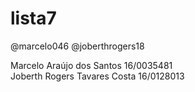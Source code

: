 # lista7
@marcelo046 @joberthrogers18

Marcelo Araújo dos Santos 16/0035481 <br/>
Joberth Rogers Tavares Costa 16/0128013
